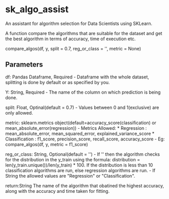 # sk_algo_assist
An assistant for algorithm selection for Data Scientists using SKLearn.

A function compare the algorithms that are suitable for the dataset and get the best algorithm
    in terms of accuracy, time of execution etc.

compare_algos(df, y, split = 0.7, reg_or_class = '', metric = None)

Parameters
----------
df: Pandas Dataframe, Required
    - Dataframe with the whole dataset, splitting is done by default or as specified by you.

Y: String, Required
    - The name of the column on which prediction is being done.

split: Float, Optinal(default = 0.7)
    - Values between 0 and 1(exclusive) are only allowed.

metric: sklearn.metrics object(default=accuracy_score(classification) or mean_absolute_error(regression))
    - Metrics Allowed:
        * Regression     : mean_absolute_error, mean_squared_error, explained_variance_score
        * Classification : f1_score, precision_score, recall_score, accuracy_score
    - Eg: compare_algos(df, y, metric = f1_score)

reg_or_class: String, Optional(default = '')
    - If '' then the algorithm checks for the distribution in the y_train using the formula: distribution = len(y_train.unique())/len(y_train) * 100. If the distribution is less than 10 classification algorithms are run, else regression algorithms are run.
    - If String the allowed values are "Regression" or "Classification".

return:String
    The name of the algorithm that obatined the highest accuracy, along with the accuracy and time taken for fitting.
